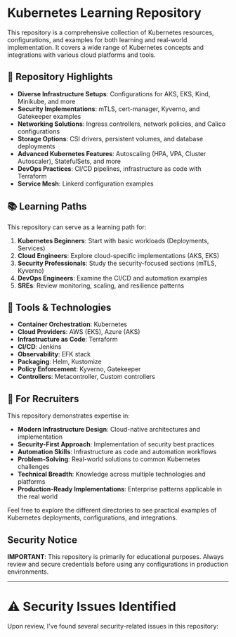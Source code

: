 # Kubernetes Learning Repository

This repository is a comprehensive collection of Kubernetes resources, configurations, and examples for both learning and real-world implementation. It covers a wide range of Kubernetes concepts and integrations with various cloud platforms and tools.

## 🌟 Repository Highlights

- **Diverse Infrastructure Setups**: Configurations for AKS, EKS, Kind, Minikube, and more
- **Security Implementations**: mTLS, cert-manager, Kyverno, and Gatekeeper examples
- **Networking Solutions**: Ingress controllers, network policies, and Calico configurations
- **Storage Options**: CSI drivers, persistent volumes, and database deployments
- **Advanced Kubernetes Features**: Autoscaling (HPA, VPA, Cluster Autoscaler), StatefulSets, and more
- **DevOps Practices**: CI/CD pipelines, infrastructure as code with Terraform
- **Service Mesh**: Linkerd configuration examples

## 📚 Learning Paths

This repository can serve as a learning path for:

1. **Kubernetes Beginners**: Start with basic workloads (Deployments, Services)
2. **Cloud Engineers**: Explore cloud-specific implementations (AKS, EKS)
3. **Security Professionals**: Study the security-focused sections (mTLS, Kyverno)
4. **DevOps Engineers**: Examine the CI/CD and automation examples
5. **SREs**: Review monitoring, scaling, and resilience patterns

## 🔧 Tools & Technologies

- **Container Orchestration**: Kubernetes
- **Cloud Providers**: AWS (EKS), Azure (AKS)
- **Infrastructure as Code**: Terraform
- **CI/CD**: Jenkins
- **Observability**: EFK stack
- **Packaging**: Helm, Kustomize
- **Policy Enforcement**: Kyverno, Gatekeeper
- **Controllers**: Metacontroller, Custom controllers

## 🚀 For Recruiters

This repository demonstrates expertise in:

- **Modern Infrastructure Design**: Cloud-native architectures and implementation
- **Security-First Approach**: Implementation of security best practices
- **Automation Skills**: Infrastructure as code and automation workflows
- **Problem-Solving**: Real-world solutions to common Kubernetes challenges
- **Technical Breadth**: Knowledge across multiple technologies and platforms
- **Production-Ready Implementations**: Enterprise patterns applicable in the real world

Feel free to explore the different directories to see practical examples of Kubernetes deployments, configurations, and integrations.

## Security Notice

**IMPORTANT**: This repository is primarily for educational purposes. Always review and secure credentials before using any configurations in production environments.

---

# ⚠️ Security Issues Identified

Upon review, I've found several security-related issues in this repository:
